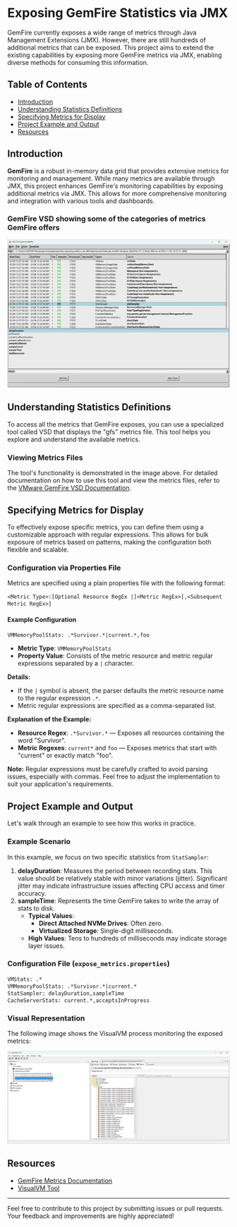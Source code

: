 # Exposing GemFire Statistics via JMX

GemFire currently exposes a wide range of metrics through Java Management Extensions (JMX). However, there are still hundreds of additional metrics that can be exposed. This project aims to extend the existing capabilities by exposing more GemFire metrics via JMX, enabling diverse methods for consuming this information.

## Table of Contents

- [Introduction](#introduction)
- [Understanding Statistics Definitions](#understanding-statistics-definitions)
- [Specifying Metrics for Display](#specifying-metrics-for-display)
- [Project Example and Output](#project-example-and-output)
- [Resources](#resources)

## Introduction

**GemFire** is a robust in-memory data grid that provides extensive metrics for monitoring and management. While many metrics are available through JMX, this project enhances GemFire's monitoring capabilities by exposing additional metrics via JMX. This allows for more comprehensive monitoring and integration with various tools and dashboards.

### GemFire VSD showing some of the categories of metrics GemFire offers
![GemFire Metrics Overview](/images/vsd.png)

## Understanding Statistics Definitions

To access all the metrics that GemFire exposes, you can use a specialized tool called VSD that displays the "gfs" metrics file. This tool helps you explore and understand the available metrics.

### Viewing Metrics Files

The tool's functionality is demonstrated in the image above. For detailed documentation on how to use this tool and view the metrics files, refer to the [VMware GemFire VSD Documentation](https://techdocs.broadcom.com/us/en/vmware-tanzu/data-solutions/tanzu-gemfire/10-1/gf/tools_modules-vsd-chapter_overview.html).

## Specifying Metrics for Display

To effectively expose specific metrics, you can define them using a customizable approach with regular expressions. This allows for bulk exposure of metrics based on patterns, making the configuration both flexible and scalable.

### Configuration via Properties File

Metrics are specified using a plain properties file with the following format:

```
<Metric Type>:[Optional Resource RegEx |]<Metric RegEx>[,<Subsequent Metric RegEx>]
```

#### Example Configuration

```properties
VMMemoryPoolStats: .*Survivor.*|current.*,foo
```

- **Metric Type**: `VMMemoryPoolStats`
- **Property Value**: Consists of the metric resource and metric regular expressions separated by a `|` character.

**Details:**

- If the `|` symbol is absent, the parser defaults the metric resource name to the regular expression `.*`.
- Metric regular expressions are specified as a comma-separated list.

**Explanation of the Example:**

- **Resource Regex**: `.*Survivor.*` — Exposes all resources containing the word "Survivor".
- **Metric Regexes**: `current*` and `foo` — Exposes metrics that start with "current" or exactly match "foo".

**Note:** Regular expressions must be carefully crafted to avoid parsing issues, especially with commas. Feel free to adjust the implementation to suit your application's requirements.

## Project Example and Output

Let's walk through an example to see how this works in practice.

### Example Scenario

In this example, we focus on two specific statistics from `StatSampler`:

1. **delayDuration**: Measures the period between recording stats. This value should be relatively stable with minor variations (jitter). Significant jitter may indicate infrastructure issues affecting CPU access and timer accuracy.
2. **sampleTime**: Represents the time GemFire takes to write the array of stats to disk.
    - **Typical Values**:
        - **Direct Attached NVMe Drives**: Often zero.
        - **Virtualized Storage**: Single-digit milliseconds.
    - **High Values**: Tens to hundreds of milliseconds may indicate storage layer issues.

### Configuration File (`expose_metrics.properties`)

```properties
VMStats: .*
VMMemoryPoolStats: .*Survivor.*|current.*
StatSampler: delayDuration,sampleTime
CacheServerStats: current.*,acceptsInProgress
```

### Visual Representation

The following image shows the VisualVM process monitoring the exposed metrics:

![VisualVM Process Monitoring](/images/visualvm.png)

## Resources

- [GemFire Metrics Documentation](https://techdocs.broadcom.com/us/en/vmware-tanzu/data-solutions/tanzu-gemfire/10-1/gf/tools_modules-vsd-chapter_overview.html)
- [VisualVM Tool](https://visualvm.github.io/)

---

Feel free to contribute to this project by submitting issues or pull requests. Your feedback and improvements are highly appreciated!
